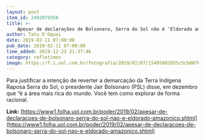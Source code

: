 ```yaml
---
layout: post
item_id: 2492079350
title: >-
    Apesar de declarações de Bolsonaro, Serra do Sol não é 'Eldorado amazônico'
author: Tatu D'Oquei
date: 2019-02-11 07:00:00
pub_date: 2019-02-11 07:00:00
time_added: 2019-12-23 21:37:46
category: refletimos
image: https://f.i.uol.com.br/fotografia/2019/02/07/15495802955c5cb8076535e_1549580295_3x2_rt.jpg
---
```


Para justificar a intenção de reverter a demarcação da Terra Indígena Raposa Serra do Sol, o presidente Jair Bolsonaro (PSL) disse, em dezembro que “é a área mais rica do mundo. Você tem como explorar de forma racional.

**Link:** [https://www1.folha.uol.com.br/poder/2019/02/apesar-de-declaracoes-de-bolsonaro-serra-do-sol-nao-e-eldorado-amazonico.shtml](https://www1.folha.uol.com.br/poder/2019/02/apesar-de-declaracoes-de-bolsonaro-serra-do-sol-nao-e-eldorado-amazonico.shtml)

